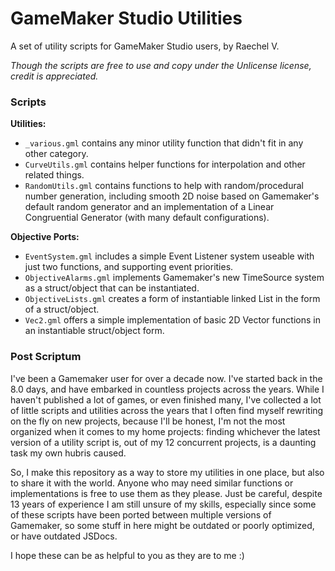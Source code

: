 # GameMaker Studio Utilities
A set of utility scripts for GameMaker Studio users, by Raechel V.

*Though the scripts are free to use and copy under the Unlicense license, credit is appreciated.*

### Scripts
**Utilities:**
- `_various.gml` contains any minor utility function that didn't fit in any other category.
- `CurveUtils.gml` contains helper functions for interpolation and other related things.
- `RandomUtils.gml` contains functions to help with random/procedural number generation, including smooth 2D noise based on Gamemaker's default random generator and an implementation of a Linear Congruential Generator (with many default configurations).

**Objective Ports:** 
- `EventSystem.gml` includes a simple Event Listener system useable with just two functions, and supporting event priorities.
- `ObjectiveAlarms.gml` implements Gamemaker's new TimeSource system as a struct/object that can be instantiated.
- `ObjectiveLists.gml` creates a form of instantiable linked List in the form of a struct/object.
- `Vec2.gml` offers a simple implementation of basic 2D Vector functions in an instantiable struct/object form.

### Post Scriptum
I've been a Gamemaker user for over a decade now. I've started back in the 8.0 days, and have embarked in countless projects across the years. While I haven't published a lot of games, or even finished many, I've collected a lot of little scripts and utilities across the years that I often find myself rewriting on the fly on new projects, because I'll be honest, I'm not the most organized when it comes to my home projects: finding whichever the latest version of a utility script is, out of my 12 concurrent projects, is a daunting task my own hubris caused.

So, I make this repository as a way to store my utilities in one place, but also to share it with the world. Anyone who may need similar functions or implementations is free to use them as they please. Just be careful, despite 13 years of experience I am still unsure of my skills, especially since some of these scripts have been ported between multiple versions of Gamemaker, so some stuff in here might be outdated or poorly optimized, or have outdated JSDocs.

I hope these can be as helpful to you as they are to me :)
